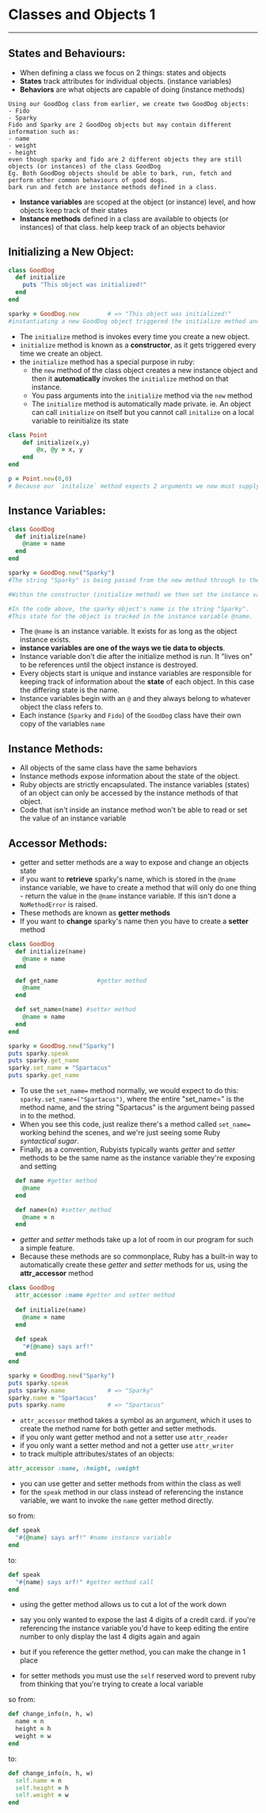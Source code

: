 # Classes and Objects 1

---

## States and Behaviours:

- When defining a class we focus on 2 things: states and objects
- **States** track attributes for individual objects. (instance variables)
- **Behaviors** are what objects are capable of doing (instance methods)

```
Using our GoodDog class from earlier, we create two GoodDog objects:
- Fido
- Sparky
Fido and Sparky are 2 GoodDog objects but may contain different information such as:
- name
- weight
- height
even though sparky and fido are 2 different objects they are still objects (or instances) of the class GoodDog
Eg. Both GoodDog objects should be able to bark, run, fetch and perform other common behaviours of good dogs.
bark run and fetch are instance methods defined in a class.
```

- **Instance variables** are scoped at the object (or instance) level, and how objects keep track of their states
- **Instance methods** defined in a class are available to objects (or instances) of that class. help keep track of an objects behavior

## Initializing a New Object:

```ruby
class GoodDog
  def initialize
    puts "This object was initialized!"
  end
end

sparky = GoodDog.new        # => "This object was initialized!"
#instantiating a new GoodDog object triggered the initialize method and resulted in the string being outputted
```

- The `initialize` method is invokes every time you create a new object. 
- `initialize` method is known as a **constructor**, as it gets triggered every time we create an object.
- the `initialize` method has a special purpose in ruby: 
  - the `new` method of the class object creates a new instance object and then it **automatically** invokes the `initialize` method on that instance. 
  - You pass arguments into the `initialize` method via the `new` method 
  - The `initialize` method is automatically made private. ie. An object can call `initialize` on itself but you cannot call `initalize` on a local variable to reinitialize its state

```ruby
class Point
	def initialize(x,y)
		@x, @y = x, y
	end
end

p = Point.new(0,0)
# Because our `initalize` method expects 2 arguments we now must supply 2 values when we invoke `Point.new`
```

## Instance Variables:

```ruby
class GoodDog
  def initialize(name)
    @name = name
  end
end

sparky = GoodDog.new("Sparky")
#The string "Sparky" is being passed from the new method through to the initialize method and assigned to the local variable name.

#Within the constructor (initialize method) we then set the instance variable @name to name, which results in assigning the string "Sparky" to the @name instance variable.

#In the code above, the sparky object's name is the string "Sparky". 
#This state for the object is tracked in the instance variable @name.
```

- The `@name` is an instance variable. It exists for as long as the object instance exists.
- **instance variables are one of the ways we tie data to objects**. 
- Instance variable don't die after the initialize method is run. It "lives on" to be references until the object instance is destroyed. 
- Every objects start is unique and instance variables are responsible for keeping track of information about the **state** of each object. In this case the differing state is the name. 
- Instance variables begin with an `@` and they always belong to whatever object the class refers to. 
- Each instance (`Sparky` and `Fido`) of the `GoodDog` class have their own copy of the variables `name`

## Instance Methods:

- All objects of the same class have the same behaviors
- Instance methods expose information about the state of the object.
- Ruby objects are strictly encapsulated. The instance variables (states) of an object can only be accessed by the instance methods of that object.
- Code that isn't inside an instance method won't be able to read or set the value of an instance variable 

## Accessor Methods:

- getter and setter methods are a way to expose and change an objects state
- if you want to **retrieve** sparky's name, which is stored in the `@name` instance variable, we have to create a method that will only do one thing - return the value in the `@name` instance variable. If this isn't done a `NoMethodError` is raised.
- These methods are known as **getter methods**
- If you want to **change** sparky's name then you have to create a **setter** method

```ruby
class GoodDog
  def initialize(name)
    @name = name
  end

  def get_name			 #getter method
    @name
  end

  def set_name=(name) #setter method
    @name = name
  end
end

sparky = GoodDog.new("Sparky")
puts sparky.speak
puts sparky.get_name
sparky.set_name = "Spartacus"
puts sparky.get_name
```

- To use the `set_name=` method normally, we would expect to do this: 
  `sparky.set_name=("Spartacus")`, 
  where the entire "set_name=" is the method name, and the string "Spartacus" is the argument being passed in to the method. 
-  When you see this code, just realize there's a method called `set_name=` working behind the scenes, and we're just seeing some Ruby *syntactical sugar*.
- Finally, as a convention, Rubyists typically wants *getter* and *setter* methods to be the same name as the instance variable they're exposing and setting

```ruby
  def name #getter method
    @name
  end

  def name=(n) #setter_method
    @name = n
  end
```

- *getter* and *setter* methods take up a lot of room in our program for such a simple feature.
- Because these methods are so commonplace, Ruby has a built-in way to automatically create these *getter* and *setter* methods for us, using the **attr_accessor** method

```ruby
class GoodDog
  attr_accessor :name #getter and setter method
  
  def initialize(name)
    @name = name
  end
  
  def speak
    "#{@name} says arf!"
  end
end

sparky = GoodDog.new("Sparky")
puts sparky.speak
puts sparky.name            # => "Sparky"
sparky.name = "Spartacus"
puts sparky.name            # => "Spartacus"
```

- `attr_accessor` method takes a symbol as an argument, which it uses to create the method name for both getter and setter methods. 
- if you only want getter method and not a setter use `attr_reader`
- if you only want a setter method and not a getter use `attr_writer`
- to track multiple attributes/states of an objects:

```ruby
attr_accessor :name, :height, :weight
```

- you can use getter and setter methods from within the class as well 
- for the `speak` method in our class instead of referencing the instance variable, we want to invoke the `name` getter method directly.

so from:

```ruby
def speak
  "#{@name} says arf!" #name instance variable
end
```

to:

```ruby
def speak
  "#{name} says arf!" #getter method call
end
```

- using the getter method allows us to cut a lot of the work down
- say you only wanted to expose the last 4 digits of a credit card. if you're referencing the instance variable you'd have to keep editing the entire number to only display the last 4 digits again and again
- but if you reference the getter method, you can make the change in 1 place 

- for setter methods you must use the `self` reserved word to prevent ruby from thinking that you're trying to create a local variable

so from:

```ruby
def change_info(n, h, w)
  name = n
  height = h
  weight = w
end
```

to:

```ruby
def change_info(n, h, w)
  self.name = n
  self.height = h
  self.weight = w
end
```

